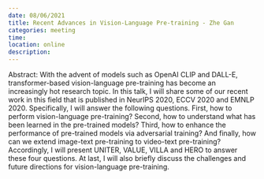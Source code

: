 ```yaml
---
date: 08/06/2021
title: Recent Advances in Vision-Language Pre-training - Zhe Gan
categories: meeting
time:
location: online
description:
---
```

Abstract: With the advent of models such as OpenAI CLIP and DALL-E, transformer-based vision-language pre-training has become an increasingly hot research topic. In this talk, I will share some of our recent work in this field that is published in NeurIPS 2020, ECCV 2020 and EMNLP 2020. Specifically, I will answer the following questions. First, how to perform vision-language pre-training? Second, how to understand what has been learned in the pre-trained models? Third, how to enhance the performance of pre-trained models via adversarial training? And finally, how can we extend image-text pre-training to video-text pre-training? Accordingly, I will present UNITER, VALUE, VILLA and HERO to answer these four questions. At last, I will also briefly discuss the challenges and future directions for vision-language pre-training.